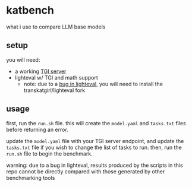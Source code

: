 # katbench
what i use to compare LLM base models

## setup

you will need:

- a working [TGI server](https://huggingface.co/docs/text-generation-inference/en/index)
- lighteval w/ TGI and math support
	- note: due to a [bug in lighteval](https://github.com/huggingface/lighteval/pull/502), you will need to install the transkatgirl/lighteval fork

## usage

first, run the `run.sh` file. this will create the `model.yaml` and `tasks.txt` files before returning an error.

update the `model.yaml` file with your TGI server endpoint, and update the `tasks.txt` file if you wish to change the list of tasks to run. then, run the `run.sh` file to begin the benchmark.

warning: due to a bug in lighteval, results produced by the scripts in this repo cannot be directly compared with those generated by other benchmarking tools